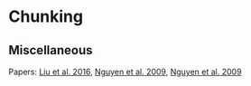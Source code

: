 # Chunking

## Miscellaneous

Papers: [Liu et al. 2016](https://pdfs.semanticscholar.org/ff93/3d90be953c45a53c551e21818b1dd57fc733.pdf), [Nguyen et al. 2009](http://vnu.edu.vn/upload/scopus/225.pdf), [Nguyen et al. 2009](http://www.aclweb.org/anthology/W09-3402)
